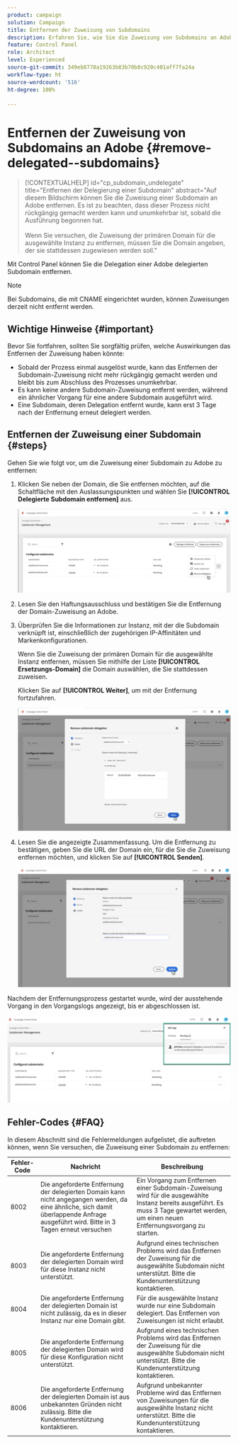 ```yaml
---
product: campaign
solution: Campaign
title: Entfernen der Zuweisung von Subdomains
description: Erfahren Sie, wie Sie die Zuweisung von Subdomains an Adobe entfernen.
feature: Control Panel
role: Architect
level: Experienced
source-git-commit: 349eb8778a19263b83b70b8c920c401aff7fa24a
workflow-type: ht
source-wordcount: '516'
ht-degree: 100%

---
```


# Entfernen der Zuweisung von Subdomains an Adobe {#remove-delegated--subdomains}

>[!CONTEXTUALHELP]
>id="cp_subdomain_undelegate"
>title="Entfernen der Delegierung einer Subdomain"
>abstract="Auf diesem Bildschirm können Sie die Zuweisung einer Subdomain an Adobe entfernen. Es ist zu beachten, dass dieser Prozess nicht rückgängig gemacht werden kann und unumkehrbar ist, sobald die Ausführung begonnen hat.<br><br>Wenn Sie versuchen, die Zuweisung der primären Domain für die ausgewählte Instanz zu entfernen, müssen Sie die Domain angeben, der sie stattdessen zugewiesen werden soll."

Mit Control Panel können Sie die Delegation einer Adobe delegierten Subdomain entfernen.

>[!NOTE]
>
>Bei Subdomains, die mit CNAME eingerichtet wurden, können Zuweisungen derzeit nicht entfernt werden.

## Wichtige Hinweise {#important}

Bevor Sie fortfahren, sollten Sie sorgfältig prüfen, welche Auswirkungen das Entfernen der Zuweisung haben könnte:

* Sobald der Prozess einmal ausgelöst wurde, kann das Entfernen der Subdomain-Zuweisung nicht mehr rückgängig gemacht werden und bleibt bis zum Abschluss des Prozesses unumkehrbar.
* Es kann keine andere Subdomain-Zuweisung entfernt werden, während ein ähnlicher Vorgang für eine andere Subdomain ausgeführt wird.
* Eine Subdomain, deren Delegation entfernt wurde, kann erst 3 Tage nach der Entfernung erneut delegiert werden.

## Entfernen der Zuweisung einer Subdomain {#steps}

Gehen Sie wie folgt vor, um die Zuweisung einer Subdomain zu Adobe zu entfernen:

1. Klicken Sie neben der Domain, die Sie entfernen möchten, auf die Schaltfläche mit den Auslassungspunkten und wählen Sie **[!UICONTROL Delegierte Subdomain entfernen]** aus.

   ![](assets/undelegate-subdomain.png)

1. Lesen Sie den Haftungsausschluss und bestätigen Sie die Entfernung der Domain-Zuweisung an Adobe.

1. Überprüfen Sie die Informationen zur Instanz, mit der die Subdomain verknüpft ist, einschließlich der zugehörigen IP-Affinitäten und Markenkonfigurationen.

   Wenn Sie die Zuweisung der primären Domain für die ausgewählte Instanz entfernen, müssen Sie mithilfe der Liste **[!UICONTROL Ersetzungs-Domain]** die Domain auswählen, die Sie stattdessen zuweisen.

   Klicken Sie auf **[!UICONTROL Weiter]**, um mit der Entfernung fortzufahren.

   ![](assets/undelegate-subdomain-details.png)

1. Lesen Sie die angezeigte Zusammenfassung. Um die Entfernung zu bestätigen, geben Sie die URL der Domain ein, für die Sie die Zuweisung entfernen möchten, und klicken Sie auf **[!UICONTROL Senden]**.

   ![](assets/undelegate-submit.png)

Nachdem der Entfernungsprozess gestartet wurde, wird der ausstehende Vorgang in den Vorgangslogs angezeigt, bis er abgeschlossen ist.

![](assets/undelegate-job.png)

## Fehler-Codes {#FAQ}

In diesem Abschnitt sind die Fehlermeldungen aufgelistet, die auftreten können, wenn Sie versuchen, die Zuweisung einer Subdomain zu entfernen:

| Fehler-Code | Nachricht | Beschreibung |
|  ---  |  ---  |  ---  |
| 8002 | Die angeforderte Entfernung der delegierten Domain kann nicht angegangen werden, da eine ähnliche, sich damit überlappende Anfrage ausgeführt wird. Bitte in 3 Tagen erneut versuchen | Ein Vorgang zum Entfernen einer Subdomain-Zuweisung wird für die ausgewählte Instanz bereits ausgeführt. Es muss 3 Tage gewartet werden, um einen neuen Entfernungsvorgang zu starten. |
| 8003 | Die angeforderte Entfernung der delegierten Domain wird für diese Instanz nicht unterstützt. | Aufgrund eines technischen Problems wird das Entfernen der Zuweisung für die ausgewählte Subdomain nicht unterstützt. Bitte die Kundenunterstützung kontaktieren. |
| 8004 | Die angeforderte Entfernung der delegierten Domain ist nicht zulässig, da es in dieser Instanz nur eine Domain gibt. | Für die ausgewählte Instanz wurde nur eine Subdomain delegiert. Das Entfernen von Zuweisungen ist nicht erlaubt. |
| 8005 | Die angeforderte Entfernung der delegierten Domain wird für diese Konfiguration nicht unterstützt. | Aufgrund eines technischen Problems wird das Entfernen der Zuweisung für die ausgewählte Subdomain nicht unterstützt. Bitte die Kundenunterstützung kontaktieren. |
| 8006 | Die angeforderte Entfernung der delegierten Domain ist aus unbekannten Gründen nicht zulässig. Bitte die Kundenunterstützung kontaktieren. | Aufgrund unbekannter Probleme wird das Entfernen von Zuweisungen für die ausgewählte Instanz nicht unterstützt. Bitte die Kundenunterstützung kontaktieren. |
